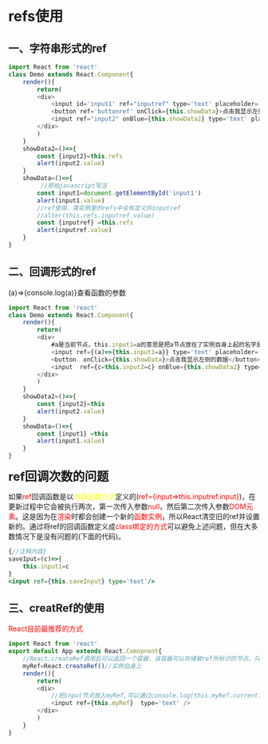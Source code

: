 # refs使用

## 一、字符串形式的ref

```javascript
import React from 'react'
class Demo extends React.Component{
    render(){
        return(
        <div>
            <input id='input1' ref="inputref" type='text' placeholder='点击按钮提示数据'/>
            <button ref='buttonref' onClick={this.showData}>点击我显示左侧的数据</button>
            <input ref="input2" onBlue={this.showData2} type='text' placeholder="失去焦点显示数据"/>
        </div>
        )
    }
    showData2=()=>{
        const {input2}=this.refs
        alert(input2.value)
    }
    showData=()=>{
         //原始javascript写法
        const input1=document.getElementById('input1')
        alert(input1.value)
        //ref使用，类实例里的refs中会有定义的inputref
        //alter(this.refs.inputref.value)
        const {inputref} =this.refs
        alert(inputref.value)
    }
}
```

## 二、回调形式的ref

(a)=>{console.log(a)}查看函数的参数

```javascript
import React from 'react'
class Demo extends React.Component{
    render(){
        return(
        <div>
            #a是当前节点，this.input1=a的意思是把a节点放在了实例自身上起的名字是input1,this是组件实例。在组件上加一个属性input1,可以省略写为ref={a=>this.input1=a},使用时用this.input1来使用。
            <input ref={(a)=>{this.input1=a}} type='text' placeholder='点击按钮提示数据'/>
            <button  onClick={this.showData}>点击我显示左侧的数据</button>
            <input  ref={c=this.input2=c} onBlue={this.showData2} type='text' placeholder="失去焦点显示数据"/>
        </div>
        )
    }
    showData2=()=>{
        const {input2}=this
        alert(input2.value)
    }
    showData=()=>{
        const {input1} =this
        alert(input1.value)
    }
}
```

**<font size=5>ref回调次数的问题</font>**

如果<font color=red>ref</font>回调函数是以<font color=yellow>内联函数方式</font>定义的(<font color=red>ref={input=>this.inputref.input}</font>)，在更新过程中它会被执行两次，第一次传入参数<font color=red>null</font>，然后第二次传入参数<font color=red>DOM元素</font>。这是因为在<font color=red>渲染</font>时都会创建一个新的<font color=red>函数实例</font>，所以React清空旧的ref并设置新的。通过将ref的回调函数定义成<font color=red>class绑定的方式</font>可以避免上述问题，但在大多数情况下是没有问题的(下面的代码)。

```jsx
{//注释内容}
saveIput=(c)=>{
    this.input1=c
}
<input ref={this.saveInput} type='text'/>
```

## 三、creatRef的使用

<font color=red>React目前最推荐的方式</font>

```javascript
import React from 'react'
export default App extends React.Comopnent{
    //React.createRef调用后可以返回一个容器，该容器可以存储被ref所标识的节点。只能存一个节点，多个节点需要创建多个Ref
    myRef=React.createRef()//实例自身上
    render(){
        return(
        <div>
            //把input节点放入myRef,可以通过console.log(this.myRef.current.value)查看容器
            <input ref={this.myRef}  type='text' />
        </div>
        )
    }
}
```

